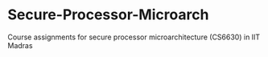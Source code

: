 # Secure-Processor-Microarch
Course assignments for secure processor microarchitecture (CS6630) in IIT Madras

